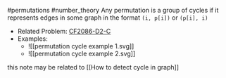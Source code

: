 #permutations #number_theory
Any permutation is a group of cycles if it represents edges in some graph in the format `(i, p[i])` or `(p[i], i)` 
- Related Problem: [CF2086-D2-C](https://codeforces.com/contest/2086/problem/C)
- Examples:
	- ![[permutation cycle example 1.svg]]
	- ![[permutation cycle example 2.svg]]


this note may be related to [[How to detect cycle in graph]]